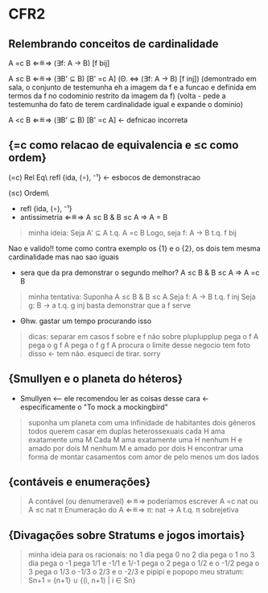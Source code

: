 # CFR2

## Relembrando conceitos de cardinalidade

A =c B ⇐≝⇒ (∃f: A → B) [f bij]  

A ≤c B ⇐≝⇒ (∃B' ⊆ B) [B' =c A]  (Θ. ⇔ (∃f: A → B) [f inj]) (demontrado em sala, o conjunto de testemunha eh a imagem da f e a funcao e definida em termos da f no codominio restrito da imagem da f) (volta - pede a testemunha do fato de terem cardinalidade igual e expande o dominio)

A \<c B ⇐≝⇒ (∃B' ⊊ B) [B' =c A] <- defnicao incorreta

## {=c como relacao de equivalencia e ≤c como ordem}

(=c) Rel Eq\\
refl {ida, (∘), ⁻¹} <- esbocos de demonstracao

(≤c) Ordem\\
- refl {ida, (∘), ⁻¹}
- antissimetria ⇐≝⇒ A ≤c B & B ≤c A ⇒ A = B
> minha ideia:
> Seja A' ⊆ A t.q. A =c B
> Logo, seja f: A → B t.q. f bij

Nao e valido!! tome como contra exemplo os {1} e o {2}, os dois tem mesma cardinalidade mas nao sao iguais

- sera que da pra demonstrar o segundo melhor? A ≤c B & B ≤c A ⇒ A =c B
> minha tentativa:
> Suponha A ≤c B & B ≤c A
> Seja f: A → B t.q. f inj
> Seja g: B → a t.q. g inj
> basta demonstrar que a f serve

- Θhw. gastar um tempo procurando isso

> dicas:
> separar em casos f sobre e f não sobre
> pluplupplup
> pega o f A
> pega o g f A
> pega o f g f A
> procura o limite desse negocio
> tem foto disso <- tem não. esqueci de tirar. sorry

## {Smullyen e o planeta do héteros}

- Smullyen <-- ele recomendou ler as coisas desse cara <- especificamente o "To mock a mockingbird"

> suponha um planeta com uma infinidade de habitantes
> dois gêneros
> todos querem casar em duplas heterossexuais
> cada H ama exatamente uma M
> Cada M ama exatamente uma H
> nenhum H e amado por dois M
> nenhum M e amado por dois H
> encontrar uma forma de montar casamentos com amor de pelo menos um dos lados

## {contáveis e enumerações}

> A contável (ou denumeravel) ⇐≝⇒ poderíamos escrever A =c nat ou A ≤c nat
> π Enumeração do A ⇐≝⇒ π: nat → A t.q. π sobrejetiva

## {Divagações sobre Stratums e jogos imortais}

> minha ideia para os racionais:
> no 1 dia pega 0
> no 2 dia pega o 1
> no 3 dia pega o -1
> pega 1/1 e -1/1 e 1/-1
> pega o 2
> pega o 1/2 e o -1/2
> pega o 3
> pega o 1/3 o -1/3 o 2/3 e o -2/3
> e pipipi e popopo
> meu stratum: Sn+1 = {n+1} ∪ {(i, n+1) | i ∈ Sn}

